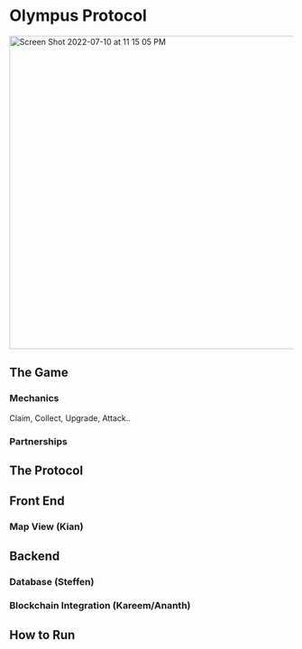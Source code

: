 # Olympus Protocol
<img width="556" alt="Screen Shot 2022-07-10 at 11 15 05 PM" src="https://user-images.githubusercontent.com/12074151/178182028-4af0854f-d5ad-4fe7-a9f0-1998768fdd1b.png">

## The Game

### Mechanics

Claim, Collect, Upgrade, Attack..

### Partnerships

## The Protocol

## Front End 

### Map View (Kian)

## Backend

### Database (Steffen)

### Blockchain Integration (Kareem/Ananth)

## How to Run
